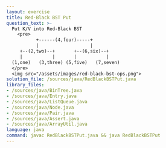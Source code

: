 ```yaml
---
layout: exercise
title: Red-Black BST Put
question_text: >-
  Put K/V into Red-Black BST
    <pre>
           +------(4,four)-----+
           |                   |
     +--(2,two)--+       +--(6,six)--+
     |           |       |           |
  (1,one)   (3,three) (5,five)   (7,seven)
  </pre>
  <img src="/assets/images/red-black-bst-ops.png">
solution_file: /sources/java/RedBlackBSTPut.java
library_files:
- /sources/java/BinTree.java
- /sources/java/Entry.java
- /sources/java/ListQueue.java
- /sources/java/Node.java
- /sources/java/Pair.java
- /sources/java/Assert.java
- /sources/java/ArrayUtil.java
language: java
command: javac RedBlackBSTPut.java && java RedBlackBSTPut
---
```

